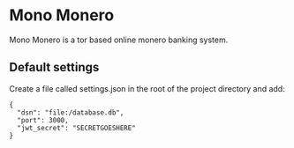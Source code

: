 # Mono Monero

Mono Monero is a tor based online monero banking system.

## Default settings

Create a file called settings.json in the root of the project directory and add:

```
{
  "dsn": "file:/database.db",
  "port": 3000,
  "jwt_secret": "SECRETGOESHERE"
}

```
